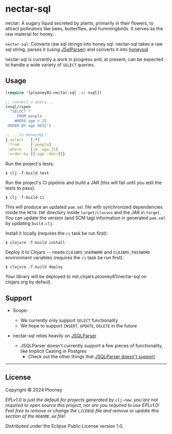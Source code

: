 # nectar-sql


nectar: A sugary liquid secreted by plants, primarily in their flowers, to attract pollinators like bees, butterflies, and
hummingbirds. It serves as the raw material for honey.

`nectar-sql`: Converts raw sql strings into honey sql. nectar-sql takes a raw sql string, parses it (using [JSqlParser](JSqlParser)) and converts it into [honeysql](https://github.com/seancorfield/honeysql)

nectar-sql is currently a work in progress and, at present, can be expected to handle a wide variety of `SELECT` queries.

## Usage

```clojure
(require '[plooney81.nectar.sql :as nsql])

;; convert a query...
(nsql/ripen
  "SELECT *
     FROM people
    WHERE age > 25
 ORDER BY age DESC")

;; ...to HoneySQL!
{:select   [:*]
 :from     [:people]
 :where    [:> :age 25]
 :order-by [[:age :desc]]}
```

Run the project's tests:

    $ clj -T:build test

Run the project's CI pipeline and build a JAR (this will fail until you edit the tests to pass):

    $ clj -T:build ci

This will produce an updated `pom.xml` file with synchronized dependencies inside the `META-INF`
directory inside `target/classes` and the JAR in `target`. You can update the version (and SCM tag)
information in generated `pom.xml` by updating `build.clj`.

Install it locally (requires the `ci` task be run first):

    $ clojure -T:build install

Deploy it to Clojars -- needs `CLOJARS_USERNAME` and `CLOJARS_PASSWORD` environment
variables (requires the `ci` task be run first):

    $ clojure -T:build deploy

Your library will be deployed to net.clojars.plooney81/nectar-sql on clojars.org by default.

## Support

- Scope:
    - We currently only support `SELECT` functionality
    - We hope to support `INSERT`, `UPDATE`, `DELETE` in the future

- nectar-sql relies heavily on [JSQLParser](JSqlParser)
    - JSQLParser doesn't currently support a few pieces of functionality, like Implicit Casting in Postgres
        - Check out the other things that [JSQLParser doesn't support](jsql-doesnt-support)

----
[honeysql]: https://github.com/seancorfield/honeysql
[JSqlParser]: https://github.com/JSQLParser/JSqlParser
[jsql-doesnt-support]: https://jsqlparser.github.io/JSqlParser/unsupported.html


## License

Copyright © 2024 Plooney

_EPLv1.0 is just the default for projects generated by `clj-new`: you are not_
_required to open source this project, nor are you required to use EPLv1.0!_
_Feel free to remove or change the `LICENSE` file and remove or update this_
_section of the `README.md` file!_

Distributed under the Eclipse Public License version 1.0.
